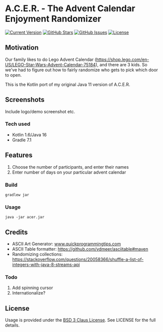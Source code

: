 # A.C.E.R. - The Advent Calendar Enjoyment Randomizer

[![Current Version](https://img.shields.io/badge/version-1.0.1-green.svg)](https://github.com/henrychilvers/acer)
[![GitHub Stars](https://img.shields.io/github/stars/henrychilvers/SNES.svg)](https://github.com/henrychilvers/acer/stargazers)
[![GitHub Issues](https://img.shields.io/github/issues/henrychilvers/SNES.svg)](https://github.com/henrychilvers/acer/issues)
[![License](https://img.shields.io/badge/License-BSD_3--Clause-blue.svg)](https://opensource.org/licenses/BSD-3-Clause)

## Motivation
Our family likes to do Lego Advent Calendar (https://shop.lego.com/en-US/LEGO-Star-Wars-Advent-Calendar-75184), and there are 3 kids. So we've had to figure out how to fairly randomize
who gets to pick which door to open.

This is the Kotlin port of my original Java 11 version of A.C.E.R.

## Screenshots
Include logo/demo screenshot etc.

### Tech used
- Kotlin 1.6/Java 16
- Gradle 7.1

## Features
1. Choose the number of participants, and enter their names
2. Enter number of days on your particular advent calendar

### Build
```
gradlew jar
```

### Usage
```
java -jar acer.jar
```

## Credits
- ASCII Art Generator: www.quickprogrammingtips.com
- ASCII Table formatter: https://github.com/vdmeer/asciitable#maven
- Randomizing collections: https://stackoverflow.com/questions/20058366/shuffle-a-list-of-integers-with-java-8-streams-api

### Todo
1. Add spinning cursor
2. Internationalize?

## License
Usage is provided under the [BSD 3 Claus License](https://opensource.org/licenses/BSD-3-Clause). See LICENSE for the full details.